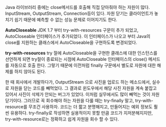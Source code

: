 Java 라이브러리 중에는 close메서드를 호출해 직접 닫아줘야 하는 자원이 많다. InputStream, OutputStream, Connection등이 있다.
자원 닫기는 클라이언트가 놓치기 쉽기 때문에 예측할 수 없는 성능 문제로 이어지기도 한다.

**AutoCloseable**
JDK 1.7 부터 try-with-resources 구문이 추가 되었고, AutoCloseable 인터페이스가 추가되었다. 이 인터페이스가 나오고 부터 Java의 close를 지원하는 클래스에서 AutoCloseable을 구현하도록 변경되었다.

**try-with-resources**
try 절에 AutoCloseable을 구현한 클래스에 대한 인스턴스를 선언하게 되면 try절이 종료되는 시점에 AutoCloseable 인터페이스의 close() 메서드를 자동으로 호출 한다. 그렇기 때문에 이전처럼 finally 구문에서 별도로 자원에 대한 해제를 하지 않아도 된다.

한 때 회사에서 개발하다가, OutputStream 으로 사진을 업로드 하는 메소드에서, 실수로 자원을 닫는 코드를 빼먹었다. 그 결과로 윈도우에서 해당 사진 자원을 계속 붙잡고 있어서 사진이 삭제가 안되는 버그가 있었다. 이처럼 실무에서도 많이 빼먹는 것이 자원 닫기이다. 그러므로 꼭 회수해야 하는 자원을 다룰 때는 try-finally 말고, try-with-resource를 무조건 사용하자. 코드는 더 짧고 분명해지고, 만들어지는 예외 정보도 훨씬 유용하다. try-finally로 작성하면 실용적이지 못할 만큼 코드가 지저분해지지만, try-with-resource로는 정확하고 쉽게 자원을 회수 할 수 있다.